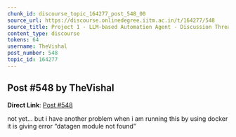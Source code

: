 ```yaml
---
chunk_id: discourse_topic_164277_post_548_00
source_url: https://discourse.onlinedegree.iitm.ac.in/t/164277/548
source_title: Project 1 - LLM-based Automation Agent - Discussion Thread [TDS Jan 2025]
content_type: discourse
tokens: 64
username: TheVishal
post_number: 548
topic_id: 164277
---
```


## Post #548 by TheVishal

**Direct Link**: [Post #548](https://discourse.onlinedegree.iitm.ac.in/t/164277/548)

not yet… but i have another problem when i am running this by using docker it is giving error “datagen module not found”
